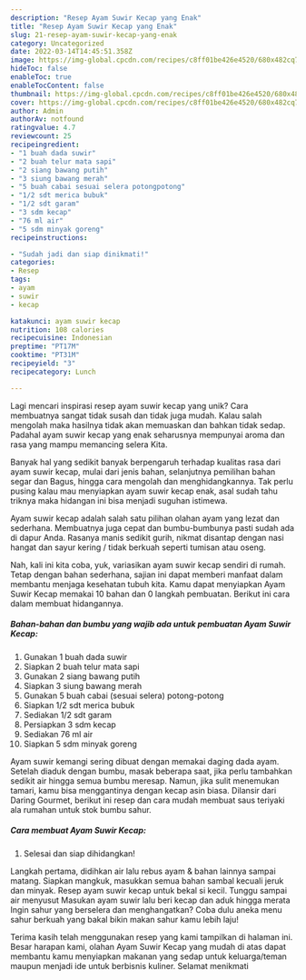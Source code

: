 ```yaml
---
description: "Resep Ayam Suwir Kecap yang Enak"
title: "Resep Ayam Suwir Kecap yang Enak"
slug: 21-resep-ayam-suwir-kecap-yang-enak
category: Uncategorized
date: 2022-03-14T14:45:51.358Z
image: https://img-global.cpcdn.com/recipes/c8ff01be426e4520/680x482cq70/ayam-suwir-kecap-foto-resep-utama.jpg
hideToc: false
enableToc: true
enableTocContent: false
thumbnail: https://img-global.cpcdn.com/recipes/c8ff01be426e4520/680x482cq70/ayam-suwir-kecap-foto-resep-utama.jpg
cover: https://img-global.cpcdn.com/recipes/c8ff01be426e4520/680x482cq70/ayam-suwir-kecap-foto-resep-utama.jpg
author: Admin
authorAv: notfound
ratingvalue: 4.7
reviewcount: 25
recipeingredient:
- "1 buah dada suwir"
- "2 buah telur mata sapi"
- "2 siang bawang putih"
- "3 siung bawang merah"
- "5 buah cabai sesuai selera potongpotong"
- "1/2 sdt merica bubuk"
- "1/2 sdt garam"
- "3 sdm kecap"
- "76 ml air"
- "5 sdm minyak goreng"
recipeinstructions:

- "Sudah jadi dan siap dinikmati!"
categories:
- Resep
tags:
- ayam
- suwir
- kecap

katakunci: ayam suwir kecap 
nutrition: 108 calories
recipecuisine: Indonesian
preptime: "PT17M"
cooktime: "PT31M"
recipeyield: "3"
recipecategory: Lunch

---
```





Lagi mencari inspirasi resep ayam suwir kecap yang unik? Cara membuatnya sangat tidak susah dan tidak juga mudah. Kalau salah mengolah maka hasilnya tidak akan memuaskan dan bahkan tidak sedap. Padahal ayam suwir kecap yang enak seharusnya mempunyai aroma dan rasa yang mampu memancing selera Kita.





Banyak hal yang sedikit banyak berpengaruh terhadap kualitas rasa dari ayam suwir kecap, mulai dari jenis bahan, selanjutnya pemilihan bahan segar dan Bagus, hingga cara mengolah dan menghidangkannya. Tak perlu pusing kalau mau menyiapkan ayam suwir kecap enak,      asal sudah tahu triknya maka hidangan ini bisa menjadi suguhan istimewa.














Ayam suwir kecap adalah salah satu pilihan olahan ayam yang lezat dan sederhana. Membuatnya juga cepat dan bumbu-bumbunya pasti sudah ada di dapur Anda. Rasanya manis sedikit gurih, nikmat disantap dengan nasi hangat dan sayur kering / tidak berkuah seperti tumisan atau oseng.






Nah, kali ini kita coba, yuk, variasikan ayam suwir kecap sendiri di rumah. Tetap dengan bahan sederhana, sajian ini dapat memberi manfaat dalam membantu menjaga kesehatan tubuh kita. Kamu dapat menyiapkan Ayam Suwir Kecap memakai 10 bahan dan 0 langkah pembuatan. Berikut ini cara dalam membuat hidangannya.

<!--inarticleads1-->

##### Bahan-bahan dan bumbu yang wajib ada untuk pembuatan Ayam Suwir Kecap:

1. Gunakan 1 buah dada suwir
1. Siapkan 2 buah telur mata sapi
1. Gunakan 2 siang bawang putih
1. Siapkan 3 siung bawang merah
1. Gunakan 5 buah cabai (sesuai selera) potong-potong
1. Siapkan 1/2 sdt merica bubuk
1. Sediakan 1/2 sdt garam
1. Persiapkan 3 sdm kecap
1. Sediakan 76 ml air
1. Siapkan 5 sdm minyak goreng


Ayam suwir kemangi sering dibuat dengan memakai daging dada ayam. Setelah diaduk dengan bumbu, masak beberapa saat, jika perlu tambahkan sedikit air hingga semua bumbu meresap. Namun, jika sulit menemukan tamari, kamu bisa menggantinya dengan kecap asin biasa. Dilansir dari Daring Gourmet, berikut ini resep dan cara mudah membuat saus teriyaki ala rumahan untuk stok bumbu sahur. 

<!--inarticleads2-->

##### Cara membuat Ayam Suwir Kecap:


1. Selesai dan siap dihidangkan!

Langkah pertama, didihkan air lalu rebus ayam &amp; bahan lainnya sampai matang. Siapkan mangkuk, masukkan semua bahan sambal kecuali jeruk dan minyak. Resep ayam suwir kecap untuk bekal si kecil. Tunggu sampai air menyusut Masukan ayam suwir lalu beri kecap dan aduk hingga merata Ingin sahur yang berselera dan menghangatkan? Coba dulu aneka menu sahur berkuah yang bakal bikin makan sahur kamu lebih laju! 

Terima kasih telah menggunakan resep yang kami tampilkan di halaman ini. Besar harapan kami, olahan Ayam Suwir Kecap yang mudah di atas dapat membantu kamu menyiapkan makanan yang sedap untuk keluarga/teman maupun menjadi ide untuk berbisnis kuliner. Selamat menikmati
